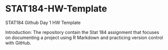 # STAT184-HW-Template
 STAT184 Github Day 1 HW Template
 
Introduction: The repository contain the Stat 184 assignment that focuses on documenting a project using R Markdown and practicing version control with GitHub.
